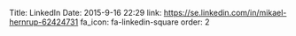 Title: LinkedIn
Date: 2015-9-16 22:29
link: https://se.linkedin.com/in/mikael-hernrup-62424731
fa_icon: fa-linkedin-square
order: 2

